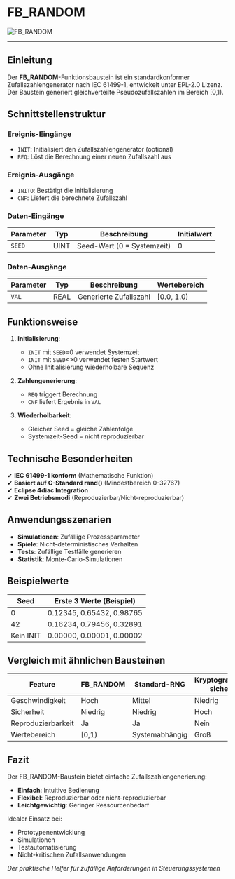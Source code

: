 # FB_RANDOM

![FB_RANDOM](https://user-images.githubusercontent.com/116869307/214155024-ae39eff3-e6bb-427b-a02b-83e3f91fd564.png)

* * * * * * * * * *

## Einleitung
Der **FB_RANDOM**-Funktionsbaustein ist ein standardkonformer Zufallszahlengenerator nach IEC 61499-1, entwickelt unter EPL-2.0 Lizenz.
Der Baustein generiert gleichverteilte Pseudozufallszahlen im Bereich [0,1).

## Schnittstellenstruktur

### **Ereignis-Eingänge**
- `INIT`: Initialisiert den Zufallszahlengenerator (optional)
- `REQ`: Löst die Berechnung einer neuen Zufallszahl aus

### **Ereignis-Ausgänge**
- `INITO`: Bestätigt die Initialisierung
- `CNF`: Liefert die berechnete Zufallszahl

### **Daten-Eingänge**
| Parameter | Typ | Beschreibung | Initialwert |
|-----------|-----|--------------|-------------|
| `SEED` | UINT | Seed-Wert (0 = Systemzeit) | 0 |

### **Daten-Ausgänge**
| Parameter | Typ | Beschreibung | Wertebereich |
|-----------|-----|--------------|-------------|
| `VAL` | REAL | Generierte Zufallszahl | [0.0, 1.0) |

## Funktionsweise

1. **Initialisierung**:
   - `INIT` mit `SEED`=0 verwendet Systemzeit
   - `INIT` mit `SEED`<>0 verwendet festen Startwert
   - Ohne Initialisierung wiederholbare Sequenz

2. **Zahlengenerierung**:
   - `REQ` triggert Berechnung
   - `CNF` liefert Ergebnis in `VAL`

3. **Wiederholbarkeit**:
   - Gleicher Seed = gleiche Zahlenfolge
   - Systemzeit-Seed = nicht reproduzierbar

## Technische Besonderheiten

✔ **IEC 61499-1 konform** (Mathematische Funktion)  
✔ **Basiert auf C-Standard rand()** (Mindestbereich 0-32767)  
✔ **Eclipse 4diac Integration**  
✔ **Zwei Betriebsmodi** (Reproduzierbar/Nicht-reproduzierbar)  

## Anwendungsszenarien

- **Simulationen**: Zufällige Prozessparameter
- **Spiele**: Nicht-deterministisches Verhalten
- **Tests**: Zufällige Testfälle generieren
- **Statistik**: Monte-Carlo-Simulationen

## Beispielwerte

| Seed | Erste 3 Werte (Beispiel) |
|------|--------------------------|
| 0 | 0.12345, 0.65432, 0.98765 |
| 42 | 0.16234, 0.79456, 0.32891 |
| Kein INIT | 0.00000, 0.00001, 0.00002 |

## Vergleich mit ähnlichen Bausteinen

| Feature | FB_RANDOM | Standard-RNG | Kryptografisch sicher |
|---------|-----------|--------------|-----------------------|
| Geschwindigkeit | Hoch | Mittel | Niedrig |
| Sicherheit | Niedrig | Niedrig | Hoch |
| Reproduzierbarkeit | Ja | Ja | Nein |
| Wertebereich | [0,1) | Systemabhängig | Groß |

## Fazit

Der FB_RANDOM-Baustein bietet einfache Zufallszahlengenerierung:

- **Einfach**: Intuitive Bedienung
- **Flexibel**: Reproduzierbar oder nicht-reproduzierbar
- **Leichtgewichtig**: Geringer Ressourcenbedarf

Idealer Einsatz bei:
- Prototypenentwicklung
- Simulationen
- Testautomatisierung
- Nicht-kritischen Zufallsanwendungen

*Der praktische Helfer für zufällige Anforderungen in Steuerungssystemen*
